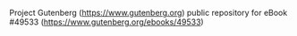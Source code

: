 Project Gutenberg (https://www.gutenberg.org) public repository for
eBook #49533 (https://www.gutenberg.org/ebooks/49533)
